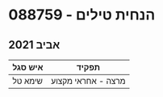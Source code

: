 # 088759 - הנחית טילים

## אביב 2021

| איש סגל | תפקיד |
| ---- | ---- |
| שימא טל | מרצה - אחראי מקצוע |

